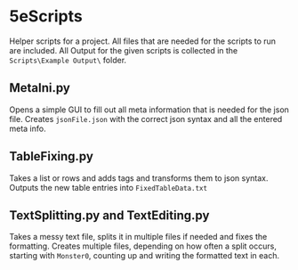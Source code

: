 # 5eScripts
Helper scripts for a project.
All files that are needed for the scripts to run are included. All Output for the given scripts is collected in the `Scripts\Example Output\` folder.

## MetaIni.py
Opens a simple GUI to fill out all meta information that is needed for the json file. Creates `jsonFile.json` with the correct json syntax and all the entered meta info.

## TableFixing.py
Takes a list or rows and adds tags and transforms them to json syntax. Outputs the new table entries into `FixedTableData.txt`

## TextSplitting.py and TextEditing.py
Takes a messy text file, splits it in multiple files if needed and fixes the formatting. Creates multiple files, depending on how often a split occurs, starting with `Monster0`, counting up and writing the formatted  text in each.
